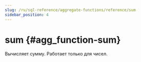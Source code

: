 ```yaml
---
slug: /ru/sql-reference/aggregate-functions/reference/sum
sidebar_position: 4
---
```


# sum {#agg_function-sum}

Вычисляет сумму.
Работает только для чисел.


